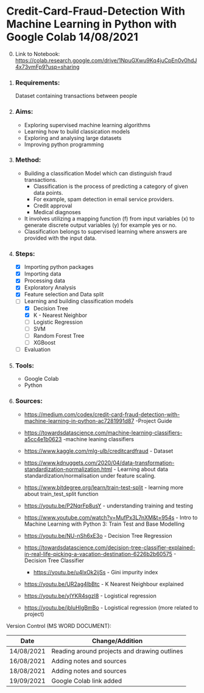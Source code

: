 # Credit-Card-Fraud-Detection With Machine Learning in Python with Google Colab 14/08/2021

0. Link to Notebook:  https://colab.research.google.com/drive/1NpuGXwu9Kq4juCpEn0v0hdJ4x73vmFp9?usp=sharing

1. ### Requirements: 
	Dataset containing transactions between people
2. ### Aims: 
	* Exploring supervised machine learning algorithms
	* Learning how to build classication models
	* Exploring and analysing large datasets
	* Improving python programming 
3. ### Method: 
	* Building a classification Model which can distinguish fraud transactions. 
		* Classification is the process of predicting a category of given data points. 
		* For example, spam detection in email service providers.
		* Credit approval
		* Medical diagnoses
	* It involves utilizing a mapping function (f) from input variables (x) to generate discrete output variables (y) for example yes or no.
	* Classification belongs to supervised learning where answers are provided with the input data.
4. ### Steps:
	- [x] Importing python packages
	- [x] Importing data
	- [x] Processing data 
	- [x] Exploratory Analysis
	- [x] Feature selection and Data split
	- [ ] Learning and building classification models
		- [x] Decision Tree
		- [x] K - Nearest Neighbor
		- [ ] Logistic Regression
		- [ ] SVM
		- [ ] Random Forest Tree
		- [ ] XGBoost
	- [ ] Evaluation 
5. ### Tools:
	* Google Colab
	* Python
6. ### Sources:
	
	- https://medium.com/codex/credit-card-fraud-detection-with-machine-learning-in-python-ac7281991d87 -Project Guide

	- https://towardsdatascience.com/machine-learning-classifiers-a5cc4e1b0623 -machine leaning classifiers 

	- https://www.kaggle.com/mlg-ulb/creditcardfraud - Dataset

	- https://www.kdnuggets.com/2020/04/data-transformation-standardization-normalization.html - Learning about data standardization/normalisation under feature scaling.

	- https://www.bitdegree.org/learn/train-test-split - learning more about train_test_split function

	- https://youtu.be/P2NqrFp8usY - understanding training and testing

	- https://www.youtube.com/watch?v=MufPx3L7nXM&t=954s - Intro to Machine Learning with Python 3: Train Test and Base Modelling

	- https://youtu.be/NU-nSh6xE3o - Decision Tree Regression 
	
	- https://towardsdatascience.com/decision-tree-classifier-explained-in-real-life-picking-a-vacation-destination-6226b2b60575 - Decision Tree Classifier
		- https://youtu.be/u4IxOk2ijSs - Gini impurity index

	- https://youtu.be/UR2ag4lbBtc - K Nearest Neighbour explained
	
	- https://youtu.be/yIYKR4sgzI8 - Logistical regression

	- https://youtu.be/jbluHIgBmBo - Logistical regression (more related to project) 
	



Version Control (MS WORD DOCUMENT):   

Date  | Change/Addition
----- | ----------------
14/08/2021 | Reading around projects and drawing outlines
16/08/2021 | Adding notes and sources
18/08/2021 | Adding notes and sources
19/09/2021 | Google Colab link added
	
	






